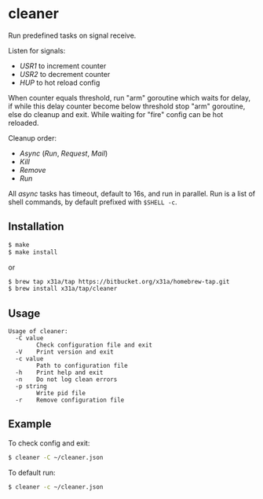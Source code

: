 # cleaner

Run predefined tasks on signal receive.

Listen for signals:
- *USR1* to increment counter
- *USR2* to decrement counter
- *HUP*  to hot reload config

When counter equals threshold, run "arm" goroutine which waits for delay, 
if while this delay counter become below threshold stop "arm" goroutine, 
else do cleanup and exit. While waiting for "fire" config can be hot reloaded.

Cleanup order:
- *Async* (*Run*, *Request*, *Mail*)
- *Kill*
- *Remove*
- *Run*

All *async* tasks has timeout, default to 16s, and run in parallel.
Run is a list of shell commands, by default prefixed with `$SHELL -c`.

## Installation
```sh
$ make
$ make install
```
or
```sh
$ brew tap x31a/tap https://bitbucket.org/x31a/homebrew-tap.git
$ brew install x31a/tap/cleaner
```

## Usage
```text
Usage of cleaner:
  -C value
    	Check configuration file and exit
  -V	Print version and exit
  -c value
    	Path to configuration file
  -h	Print help and exit
  -n	Do not log clean errors
  -p string
    	Write pid file
  -r	Remove configuration file
```

## Example

To check config and exit:
```sh
$ cleaner -C ~/cleaner.json
```

To default run:
```sh
$ cleaner -c ~/cleaner.json
```
